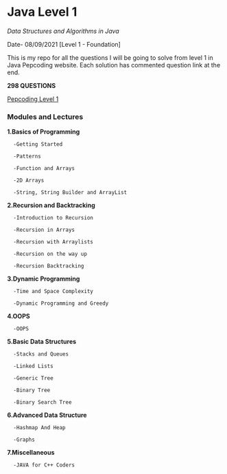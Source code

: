 # Java Level 1
_Data Structures and Algorithms in Java_

Date- 08/09/2021 [Level 1 - Foundation]


This is my repo for all the questions I will be going to solve from level 1 in Java Pepcoding website. Each solution has commented question link at the end.


**298 QUESTIONS**

[Pepcoding Level 1](https://www.pepcoding.com/resources/online-java-foundation)



### Modules and Lectures

**1.Basics of Programming**

      -Getting Started

      -Patterns

      -Function and Arrays

      -2D Arrays

      -String, String Builder and ArrayList

**2.Recursion and Backtracking**

      -Introduction to Recursion

      -Recursion in Arrays

      -Recursion with Arraylists

      -Recursion on the way up

      -Recursion Backtracking

**3.Dynamic Programming**  

      -Time and Space Complexity

      -Dynamic Programming and Greedy

**4.OOPS**

      -OOPS

**5.Basic Data Structures**  

      -Stacks and Queues

      -Linked Lists

      -Generic Tree

      -Binary Tree

      -Binary Search Tree

**6.Advanced Data Structure**

      -Hashmap And Heap

      -Graphs

**7.Miscellaneous**

      -JAVA for C++ Coders
